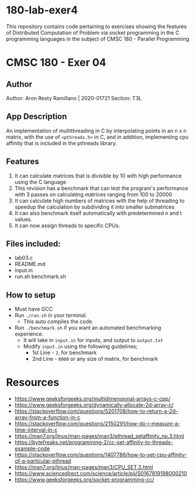 # 180-lab-exer4
This repository contains code pertaining to exercises showing the features of Distributed Computation of Problem via socket programming in the C programming languages in the subject of CMSC 180 - Parallel Programming

# CMSC 180 - Exer 04
## Author
Author: Aron Resty Ramillano | 2020-01721
Section: T3L

## App Description
An implementation of multithreading in C by interpolating points in an n x n matrix, with the use of `<pthreads.h>` in C, and in addition, implementing cpu affinity that is included in the pthreads library.

## Features
 1. It can calculate matrices that is divisible by 10 with high performance using the C language
 2. This revision has a benchmark that can test the program's performance with 3 passes on calculating matrices ranging from 100 to 20000
 3. It can calculate high numbers of matrices with the help of threading to speedup the calculation by subdividing it into smaller submatrices
 4. It can also benchmark itself automatically with predetermined n and t values.
 5. It can now assign threads to specific CPUs.

## Files included:
 - lab03.c
 - README.md
 - input.in
 - run.sh
 benchmark.sh
  
## How to setup
 - Must have GCC
 - Run `./run.sh` in your terminal.
    - This auto compiles the code.
 - Run `./benchmark.sh` if you want an automated benchmarking experience.
    - It will take in `input.in` for inputs, and output to `output.txt`
    - Modify `input.in` using the following guidelines;
        - 1st Line - `2`, for benchmark
        - 2nd Line - `8000` or any size of matrix, for benchmark

# Resources
- https://www.geeksforgeeks.org/multidimensional-arrays-c-cpp/
- https://www.geeksforgeeks.org/dynamically-allocate-2d-array-c/
- https://stackoverflow.com/questions/5201708/how-to-return-a-2d-array-from-a-function-in-c
- https://stackoverflow.com/questions/2150291/how-do-i-measure-a-time-interval-in-c
- https://man7.org/linux/man-pages/man3/pthread_setaffinity_np.3.html
- https://bytefreaks.net/programming-2/cc-set-affinity-to-threads-example-code
- https://stackoverflow.com/questions/1407786/how-to-set-cpu-affinity-of-a-particular-pthread
- https://man7.org/linux/man-pages/man3/CPU_SET.3.html
- https://www.sciencedirect.com/science/article/pii/S0167819198000210
- https://www.geeksforgeeks.org/socket-programming-cc/